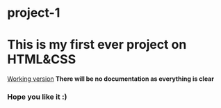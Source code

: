 # project-1
# This is my first ever project on HTML&CSS
[Working version](https://nikita-hub000.github.io/project-1/)
**There will be no documentation as everything is clear**



### Hope you like it :)
